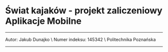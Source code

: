 # Świat kajaków - projekt zaliczeniowy Aplikacje Mobilne

---
Autor: Jakub Dunajko \\
Numer indeksu: 145342 \\
Politechnika Poznańska

---
